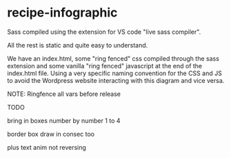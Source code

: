 # recipe-infographic

Sass compiled using the extension for VS code "live sass compiler".

All the rest is static and quite easy to understand. 

We have an index.html, some "ring fenced" css compiled through the sass extension and some vanilla "ring fenced" javascript at the end of the index.html file. Using a very specific naming convention for the CSS and JS to avoid the Wordpress website interacting with this diagram and vice versa.

NOTE: Ringfence all vars before release

TODO

bring in boxes number by number 1 to 4

border box draw in consec too

plus text anim not reversing